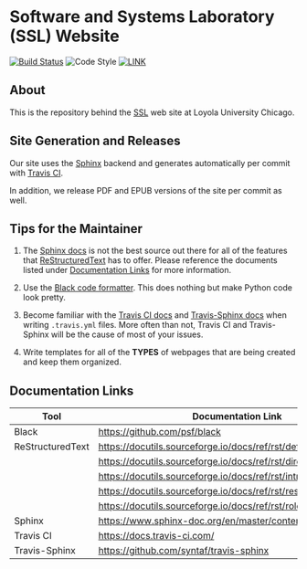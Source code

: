 # Software and Systems Laboratory (SSL) Website

[![Build Status](https://travis-ci.org/LoyolaChicagoCS/ssl.svg)](https://travis-ci.org/LoyolaChicagoCS/ssl) ![Code Style](https://img.shields.io/badge/code%20style-black-black) [![LINK](https://img.shields.io/badge/link-ssl.cs.luc.edu-maroon)](https://ssl.cs.luc.edu)

## About

This is the repository behind the [SSL](https://ssl.cs.luc.edu) web site at Loyola University Chicago.

## Site Generation and Releases

Our site uses the [Sphinx] backend and generates automatically per commit with [Travis CI].

In addition, we release PDF and EPUB versions of the site per commit as well.

## Tips for the Maintainer

1. The [Sphinx docs] is not the best source out there for all of the features that [ReStructuredText] has to offer. Please reference the documents listed under [Documentation Links] for more information.

2. Use the [Black code formatter]. This does nothing but make Python code look pretty.

3. Become familiar with the [Travis CI docs] and [Travis-Sphinx docs] when writing `.travis.yml` files. More often than not, Travis CI and Travis-Sphinx will be the cause of most of your issues.

4. Write templates for all of the **TYPES** of webpages that are being created and keep them organized.

## Documentation Links

| Tool             | Documentation Link                                                 |
|------------------|--------------------------------------------------------------------|
| Black            | https://github.com/psf/black                                       |
| ReStructuredText | https://docutils.sourceforge.io/docs/ref/rst/definitions.html      |
|                  | https://docutils.sourceforge.io/docs/ref/rst/directives.html       |
|                  | https://docutils.sourceforge.io/docs/ref/rst/introduction.html     |
|                  | https://docutils.sourceforge.io/docs/ref/rst/restructuredtext.html |
|                  | https://docutils.sourceforge.io/docs/ref/rst/roles.html            |
| Sphinx           | https://www.sphinx-doc.org/en/master/contents.html                 |
| Travis CI        | https://docs.travis-ci.com/                                        |
| Travis-Sphinx    | https://github.com/syntaf/travis-sphinx                            |

[Sphinx]: https://www.sphinx-doc.org/en/master/index.html#
[Travis CI]: https://travis-ci.com/
[Sphinx docs]: https://www.sphinx-doc.org/en/master/contents.html
[ReStructuredText]: https://docutils.sourceforge.io/docs/ref/rst/introduction.html
[Documentation Links]: #documentation-links
[Black code formatter]: https://github.com/psf/black
[Travis CI docs]: https://docs.travis-ci.com/
[Travis-Sphinx docs]: https://github.com/syntaf/travis-sphinx
